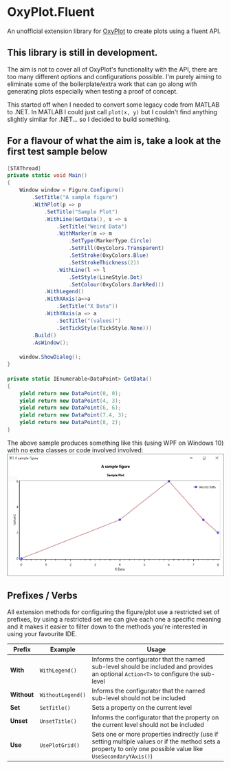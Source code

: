 # OxyPlot.Fluent
An unofficial extension library for [OxyPlot](https://github.com/oxyplot/oxyplot) to create plots using a fluent API.

## This library is still in development.
The aim is not to cover all of OxyPlot's functionality with the API, there are too many different options and configurations possible. I'm purely aiming to eliminate some of the boilerplate/extra work that can go along with generating plots especially when testing a proof of concept.

This started off when I needed to convert some legacy code from MATLAB to .NET. In MATLAB I could just call `plot(x, y)` but I couldn't find anything slightly similar for .NET... so I decided to build something.

## For a flavour of what the aim is, take a look at the first test sample below
```c#
[STAThread]
private static void Main()
{
    Window window = Figure.Configure()
        .SetTitle("A sample figure")
        .WithPlot(p => p
            .SetTitle("Sample Plot")
            .WithLine(GetData(), s => s
                .SetTitle("Weird Data")
                .WithMarker(m => m
                    .SetType(MarkerType.Circle)
                    .SetFill(OxyColors.Transparent)
                    .SetStroke(OxyColors.Blue)
                    .SetStrokeThickness(2))
                .WithLine(l => l
                    .SetStyle(LineStyle.Dot)
                    .SetColour(OxyColors.DarkRed)))
            .WithLegend()
            .WithXAxis(a=>a
                .SetTitle("X Data"))
            .WithYAxis(a => a
                .SetTitle("(values)")
                .SetTickStyle(TickStyle.None)))
        .Build()
        .AsWindow();

    window.ShowDialog();
}

private static IEnumerable<DataPoint> GetData()
{
    yield return new DataPoint(0, 0);
    yield return new DataPoint(4, 3);
    yield return new DataPoint(6, 6);
    yield return new DataPoint(7.4, 3);
    yield return new DataPoint(8, 2);
}
```

The above sample produces something like this (using WPF on Windows 10) with no extra classes or code involved involved:
![sample-plot](media/simple-sample.PNG)

## Prefixes / Verbs
All extension methods for configuring the figure/plot use a restricted set of prefixes, by using a restricted set we can give each one a specific meaning and it makes it easier to filter down to the methods you're interested in using your favourite IDE.

| Prefix | Example | Usage |
|----|----|----|
| **With** | `WithLegend()` | Informs the configurator that the named sub-level should be included and provides an optional `Action<T>` to configure the sub-level |
| **Without** | `WithoutLegend()` | Informs the configurator that the named sub-level should not be included |
| **Set** | `SetTitle()` | Sets a property on the current level |
| **Unset** | `UnsetTitle()` | Informs the configurator that the property on the current level should not be included |
| **Use** | `UsePlotGrid()` | Sets one or more properties indirectly (use if setting multiple values or if the method sets a property to only one possible value like `UseSecondaryYAxis()`) |